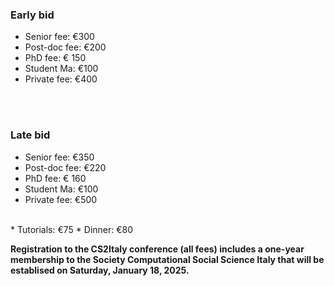 ### Early bid
* Senior fee: €300
* Post-doc fee: €200
* PhD fee: € 150
* Student Ma:  €100
* Private fee: €400
<br/>
<br/>

### Late bid
* Senior fee: €350
* Post-doc fee: €220
* PhD fee: € 160
* Student Ma:  €100
* Private fee: €500
<br/>
* Tutorials: €75
* Dinner: €80 
<br/>

**Registration to the CS2Italy conference (all fees) includes a one-year membership to the Society Computational Social Science Italy that will be establised on Saturday, January 18, 2025.**

